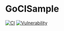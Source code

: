 # GoCISample

[![CI](https://github.com/w40141/GoCISample/actions/workflows/ci.yaml/badge.svg?branch=main)](https://github.com/w40141/GoCISample/actions/workflows/ci.yaml)
[![Vulnerability](https://github.com/w40141/GoCISample/actions/workflows/govuln.yaml/badge.svg?branch=main)](https://github.com/w40141/GoCISample/actions/workflows/govuln.yaml)
